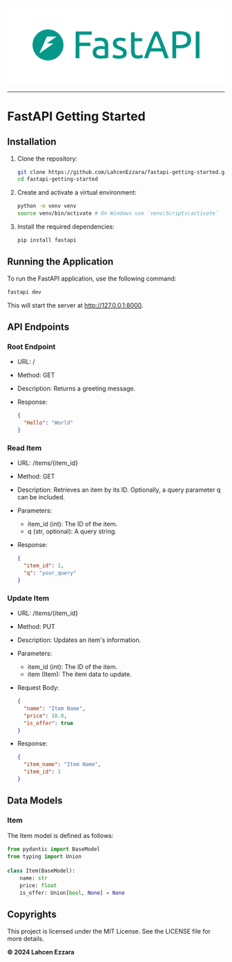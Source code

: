 
![FastAPI Logo](fastapi.png)

--------------------------

# FastAPI Getting Started

## Installation

1. Clone the repository:

   ```bash
   git clone https://github.com/LahcenEzzara/fastapi-getting-started.git
   cd fastapi-getting-started
   ```

2. Create and activate a virtual environment:

   ```bash
   python -m venv venv
   source venv/bin/activate # On Windows use `venv\Scripts\activate`
   ```

3. Install the required dependencies:

   ```bash
   pip install fastapi
   ```

## Running the Application

To run the FastAPI application, use the following command:

```bash
fastapi dev
```

This will start the server at http://127.0.0.1:8000.

## API Endpoints

### Root Endpoint

- URL: /
- Method: GET
- Description: Returns a greeting message.
- Response:

  ```json
  {
    "Hello": "World"
  }
  ```

### Read Item

- URL: /items/{item_id}
- Method: GET
- Description: Retrieves an item by its ID. Optionally, a query parameter q can be included.
- Parameters:
  - item_id (int): The ID of the item.
  - q (str, optional): A query string.
- Response:

  ```json
  {
    "item_id": 1,
    "q": "your_query"
  }
  ```

### Update Item

- URL: /items/{item_id}
- Method: PUT
- Description: Updates an item's information.
- Parameters:
  - item_id (int): The ID of the item.
  - item (Item): The item data to update.
- Request Body:

  ```json
  {
    "name": "Item Name",
    "price": 10.0,
    "is_offer": true
  }
  ```

- Response:

  ```json
  {
    "item_name": "Item Name",
    "item_id": 1
  }
  ```

## Data Models

### Item

The Item model is defined as follows:

```python
from pydantic import BaseModel
from typing import Union

class Item(BaseModel):
    name: str
    price: float
    is_offer: Union[bool, None] = None
```

## Copyrights

This project is licensed under the MIT License. See the LICENSE file for more details.

**© 2024 Lahcen Ezzara**
